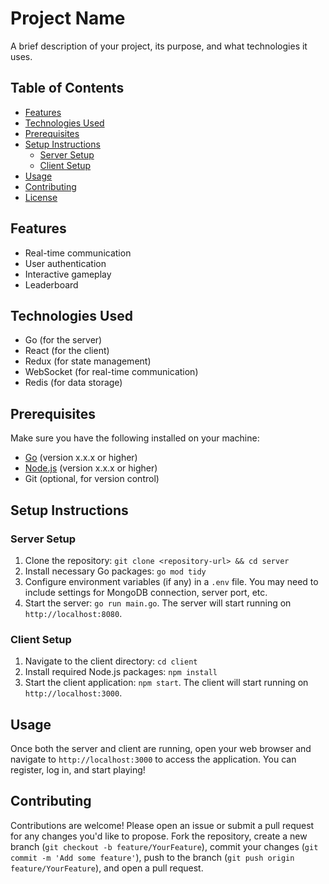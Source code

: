 # Project Name

A brief description of your project, its purpose, and what technologies it uses.

## Table of Contents
- [Features](#features)
- [Technologies Used](#technologies-used)
- [Prerequisites](#prerequisites)
- [Setup Instructions](#setup-instructions)
  - [Server Setup](#server-setup)
  - [Client Setup](#client-setup)
- [Usage](#usage)
- [Contributing](#contributing)
- [License](#license)

## Features
- Real-time communication
- User authentication
- Interactive gameplay
- Leaderboard

## Technologies Used
- Go (for the server)
- React (for the client)
- Redux (for state management)
- WebSocket (for real-time communication)
- Redis (for data storage)

## Prerequisites
Make sure you have the following installed on your machine:
- [Go](https://golang.org/dl/) (version x.x.x or higher)
- [Node.js](https://nodejs.org/en/download/) (version x.x.x or higher)
- Git (optional, for version control)

## Setup Instructions
### Server Setup
1. Clone the repository: `git clone <repository-url> && cd server`
2. Install necessary Go packages: `go mod tidy`
3. Configure environment variables (if any) in a `.env` file. You may need to include settings for MongoDB connection, server port, etc.
4. Start the server: `go run main.go`. The server will start running on `http://localhost:8080`.

### Client Setup
1. Navigate to the client directory: `cd client`
2. Install required Node.js packages: `npm install`
3. Start the client application: `npm start`. The client will start running on `http://localhost:3000`.

## Usage
Once both the server and client are running, open your web browser and navigate to `http://localhost:3000` to access the application. You can register, log in, and start playing!

## Contributing
Contributions are welcome! Please open an issue or submit a pull request for any changes you'd like to propose. Fork the repository, create a new branch (`git checkout -b feature/YourFeature`), commit your changes (`git commit -m 'Add some feature'`), push to the branch (`git push origin feature/YourFeature`), and open a pull request.


